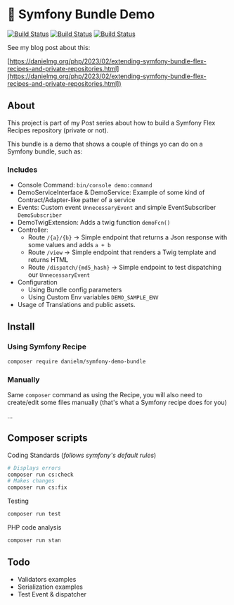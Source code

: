 # 🚀 Symfony Bundle Demo

[![Build Status](https://github.com/danielm/symfony-demo-bundle/workflows/Tests/badge.svg)](https://github.com/danielm/symfony-demo-bundle/actions/workflows/tests.yml)
[![Build Status](https://github.com/danielm/symfony-demo-bundle/workflows/PHPCsFixer/badge.svg)](https://github.com/danielm/symfony-demo-bundle/actions/workflows/php-cs-fixer.yml)
[![Build Status](https://github.com/danielm/symfony-demo-bundle/workflows/PHPStan/badge.svg)](https://github.com/danielm/symfony-demo-bundle/actions/workflows/php-stan.yml)

See my blog post about this:

[https://danielmg.org/php/2023/02/extending-symfony-bundle-flex-recipes-and-private-repositories.html](https://danielmg.org/php/2023/02/extending-symfony-bundle-flex-recipes-and-private-repositories.html])

## About

This project is part  of my Post series about how to build a Symfony Flex Recipes repository (private or not).

This bundle is a demo that shows a couple of things yo can do on a Symfony bundle, such as:

### Includes
- Console Command: `bin/console demo:command`
- DemoServiceInterface & DemoService: Example of some kind of Contract/Adapter-like patter of a service
- Events: Custom event `UnnecessaryEvent` and simple EventSubscriber `DemoSubscriber`
- DemoTwigExtension: Adds a twig function `demoFcn()`
- Controller:
  - Route `/{a}/{b}` -> Simple endpoint that returns a Json response with some values and adds `a + b`
  - Route `/view` -> Simple endpoint that renders a Twig template and returns HTML
  - Route `/dispatch/{md5_hash}` -> Simple endpoint to test dispatching our `UnnecessaryEvent` 
- Configuration
  - Using Bundle config parameters
  - Using Custom Env variables `DEMO_SAMPLE_ENV`
- Usage of Translations and public assets.

## Install

### Using Symfony Recipe

```bash
composer require danielm/symfony-demo-bundle
```

### Manually
Same `composer` command as using the Recipe, you will also need to create/edit some files manually (that's what a Symfony recipe does for you)

...

## Composer scripts
Coding Standards (*follows symfony's default rules*)
```bash
# Displays errors
composer run cs:check
# Makes changes
composer run cs:fix
```
Testing
```bash
composer run test
```
PHP code analysis 
```bash
composer run stan
```

## Todo
- Validators examples
- Serialization examples
- Test Event & dispatcher
